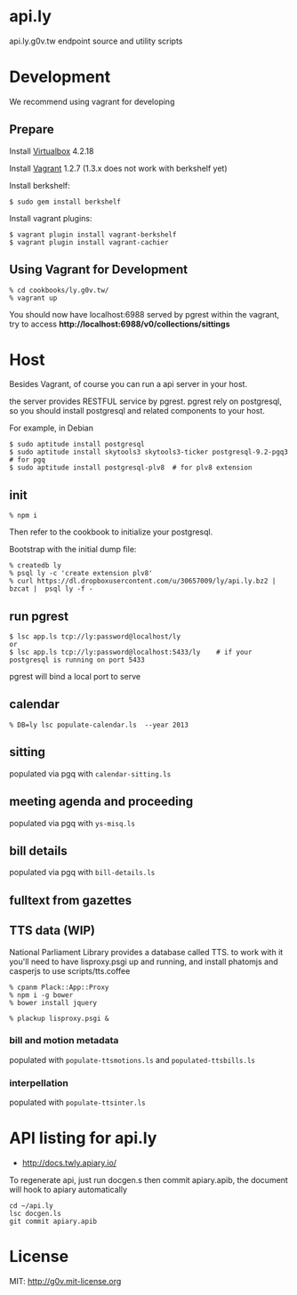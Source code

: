 api.ly
======

api.ly.g0v.tw endpoint source and utility scripts

# Development

We recommend using vagrant for developing

## Prepare

Install [Virtualbox](https://www.virtualbox.org/wiki/Downloads) 4.2.18

Install [Vagrant](http://downloads.vagrantup.com/) 1.2.7 (1.3.x does not work with berkshelf yet)

Install berkshelf:

    $ sudo gem install berkshelf

Install vagrant plugins:

    $ vagrant plugin install vagrant-berkshelf
    $ vagrant plugin install vagrant-cachier

## Using Vagrant for Development

    % cd cookbooks/ly.g0v.tw/
    % vagrant up

You should now have localhost:6988 served by pgrest within the vagrant, try to access **http://localhost:6988/v0/collections/sittings**

# Host

Besides Vagrant, of course you can run a api server in your host.

the server provides RESTFUL service by pgrest. pgrest rely on postgresql, so you should install postgresql and related components to your host.

For example, in Debian

    $ sudo aptitude install postgresql
    $ sudo aptitude install skytools3 skytools3-ticker postgresql-9.2-pgq3  # for pgq
    $ sudo aptitude install postgresql-plv8  # for plv8 extension

## init

    % npm i

Then refer to the cookbook to initialize your postgresql.

Bootstrap with the initial dump file:

    % createdb ly
    % psql ly -c 'create extension plv8'
    % curl https://dl.dropboxusercontent.com/u/30657009/ly/api.ly.bz2 | bzcat |  psql ly -f -

## run pgrest

    $ lsc app.ls tcp://ly:password@localhost/ly
    or
    $ lsc app.ls tcp://ly:password@localhost:5433/ly    # if your postgresql is running on port 5433

pgrest will bind a local port to serve

## calendar

    % DB=ly lsc populate-calendar.ls  --year 2013

## sitting

populated via pgq with `calendar-sitting.ls`

## meeting agenda and proceeding

populated via pgq with `ys-misq.ls`

## bill details

populated via pgq with `bill-details.ls`

## fulltext from gazettes

## TTS data (WIP)

National Parliament Library provides a database called TTS.  to work with it you'll need to have lisproxy.psgi up and running, and install phatomjs and casperjs to use scripts/tts.coffee

    % cpanm Plack::App::Proxy
    % npm i -g bower
    % bower install jquery

    % plackup lisproxy.psgi &

### bill and motion metadata

populated with `populate-ttsmotions.ls` and `populated-ttsbills.ls`

### interpellation

populated with `populate-ttsinter.ls`

API listing for api.ly
======================
- http://docs.twly.apiary.io/

To regenerate api, just run docgen.s then commit apiary.apib, the document will hook to apiary automatically

    cd ~/api.ly
    lsc docgen.ls
    git commit apiary.apib


License
=======
MIT: http://g0v.mit-license.org
